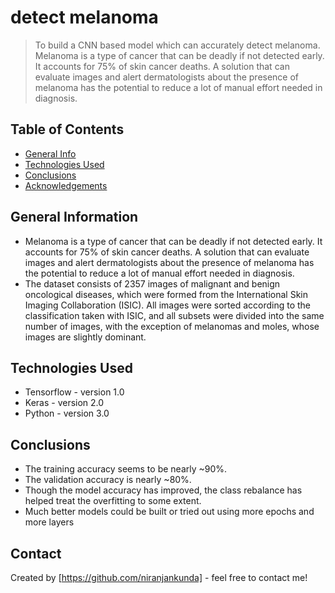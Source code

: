 # detect melanoma
> To build a CNN based model which can accurately detect melanoma. Melanoma is a type of cancer that can be deadly if not detected early. It accounts for 75% of skin cancer deaths. A solution that can evaluate images and alert dermatologists about the presence of melanoma has the potential to reduce a lot of manual effort needed in diagnosis.


## Table of Contents
* [General Info](#general-information)
* [Technologies Used](#technologies-used)
* [Conclusions](#conclusions)
* [Acknowledgements](#acknowledgements)


## General Information
- Melanoma is a type of cancer that can be deadly if not detected early. It accounts for 75% of skin cancer deaths. A solution that can evaluate images and alert dermatologists about the presence of melanoma has the potential to reduce a lot of manual effort needed in diagnosis.
- The dataset consists of 2357 images of malignant and benign oncological diseases, which were formed from the International Skin Imaging Collaboration (ISIC). All images were sorted according to the classification taken with ISIC, and all subsets were divided into the same number of images, with the exception of melanomas and moles, whose images are slightly dominant.

## Technologies Used
- Tensorflow - version 1.0
- Keras - version 2.0
- Python - version 3.0

## Conclusions
- The training accuracy seems to be nearly ~90%.
- The validation accuracy is nearly ~80%.
- Though the model accuracy has improved, the class rebalance has helped treat the overfitting to some extent.
- Much better models could be built or tried out using more epochs and more layers

## Contact
Created by [https://github.com/niranjankunda] - feel free to contact me!

